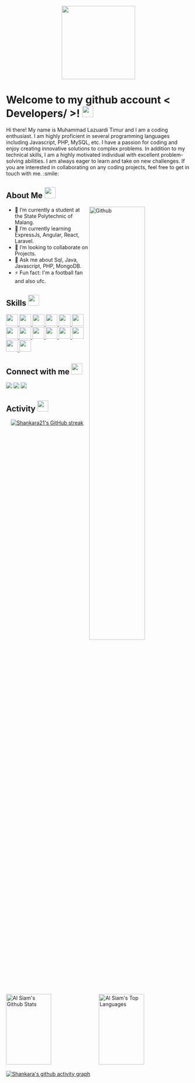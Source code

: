 <p align="center">
    <img width="200" src="https://ik.imagekit.io/siapahayo/d4f14ef7-eccf-42fc-82a1-59fed83461b9.webp?updatedAt=1679628677982">
</p>

<h1> Welcome to my github account < Developers/ >! <img src = "https://raw.githubusercontent.com/MartinHeinz/MartinHeinz/master/wave.gif" width = 30px> </h1>
<p align='center'>
</p>

<div size='20px'> Hi there! My name is Muhammad Lazuardi Timur and I am a coding enthusiast. I am highly proficient in several programming languages including Javascript, PHP, MySQL, etc. I have a passion for coding and enjoy creating innovative solutions to complex problems. In addition to my technical skills, I am a highly motivated individual with excellent problem-solving abilities. I am always eager to learn and take on new challenges. If you are interested in collaborating on any coding projects, feel free to get in touch with me. :smile: 
</div>

<h2> About Me <img src = "https://cdn-icons-png.flaticon.com/512/3357/3357329.png" height="30px"></h2>

<img width="55%" align="right" alt="Github" src="https://ik.imagekit.io/siapahayo/25273349_programmer_v_02.jpg?updatedAt=1679627832945" />

- 🔭 I’m currently a student at the State Polytechnic of Malang.
- 🌱 I’m currently learning ExpressJs, Angular, React, Laravel.
- 👯 I’m looking to collaborate on Projects.
- 💬 Ask me about Sql, Java, Javascript, PHP, MongoDB.
- ⚡ Fun fact: I'm a football fan and also ufc.

<h2> Skills <img src = "https://cdn-icons-png.flaticon.com/512/1049/1049443.png" width = 30px> </h2>
<a href= https://github.com/Shankara21?tab=repositories&q=&type=&language=python&sort= > <img width ='32px' src ='https://img.icons8.com/fluency/512/flutter.png'> </a>
<a href= https://github.com/Shankara21?tab=repositories&q=&type=&language=reactjs&sort= > <img width ='32px' src ='https://upload.wikimedia.org/wikipedia/commons/thumb/9/9a/Laravel.svg/1200px-Laravel.svg.png'> </a>
<a href= https://github.com/Shankara21?tab=repositories&q=&type=&language=javascript&sort= > <img width ='32px' src ='https://upload.wikimedia.org/wikipedia/commons/6/6a/JavaScript-logo.png'> </a>
<a href= https://github.com/Shankara21?tab=repositories&q=&type=&language=scikit&sort= > <img width ='32px' src ='https://upload.wikimedia.org/wikipedia/commons/thumb/d/d9/Node.js_logo.svg/590px-Node.js_logo.svg.png'> </a>
<a href= https://github.com/Shankara21?tab=repositories&q=&type=&language=c&sort= > <img width ='32px' src ='https://external-content.duckduckgo.com/iu/?u=https%3A%2F%2Fwww.doubleklickdesigns.com%2Fwp-content%2Fuploads%2F2020%2F07%2Freactjs-300x267.png&f=1&nofb=1&ipt=2a0ba633bb71a2a87fafbe05e1ee311c18df089bbc46d52d358e0f8e1e08e80d&ipo=images'> </a>
<a href= https://github.com/Shankara21?tab=repositories&q=&type=&language=cpp&sort= > <img width ='32px' src ='https://external-content.duckduckgo.com/iu/?u=https%3A%2F%2Fwww.mattbenton.io%2Fimg%2Flogos%2Fvue-9-logo-png-transparent-min.png&f=1&nofb=1&ipt=e909ce31156bbdb0c323b012f946d58c05c9df6bcc025f96332f24da9412e96e&ipo=images'> </a><a href= https://github.com/Shankara21?tab=repositories&q=&type=&language=cpp&sort= > <img width ='32px' src ='https://external-content.duckduckgo.com/iu/?u=https%3A%2F%2Fcdn.freebiesupply.com%2Flogos%2Flarge%2F2x%2Fangular-icon-logo-png-transparent.png&f=1&nofb=1&ipt=00c9040247a5b7e417b57329bb770227437366a50510e6cc40b1096c97ce5501&ipo=images'> </a>
<a href= https://github.com/Shankara21?tab=repositories&q=&type=&language=sqlite&sort= > <img width ='32px' src ='https://external-content.duckduckgo.com/iu/?u=https%3A%2F%2Flogos-download.com%2Fwp-content%2Fuploads%2F2016%2F09%2FPHP_logo.png&f=1&nofb=1&ipt=31fde9a14d8871a6383579cfc0258d7cce101f51176facfe5c1383385722752c&ipo=images'> </a>
<a href= https://github.com/Shankara21?tab=repositories&q=&type=&language=pytorch&sort= > <img width ='32px' src ='https://external-content.duckduckgo.com/iu/?u=https%3A%2F%2Ficon-library.com%2Fimages%2Fjava-icon-png%2Fjava-icon-png-15.jpg&f=1&nofb=1&ipt=43d64376f945d32e93ba1b7bc3313d1216f4c81005ac5acdef5fbefc1a87c0b9&ipo=images'> </a>
<a href= https://github.com/Shankara21?tab=repositories&q=&type=&language=css&sort= > <img width ='32px' src ='https://external-content.duckduckgo.com/iu/?u=https%3A%2F%2Fbrandlogos.net%2Fwp-content%2Fuploads%2F2021%2F09%2Fbootstrap-logo.png&f=1&nofb=1&ipt=990e8f2d0d966d51c0e450816fd593b0b1f5b00be3a0a786cd73962e3d95bb62&ipo=images'> </a>
<a href= https://github.com/Shankara21?tab=repositories&q=&type=&language=html&sort= > <img width ='32px' src ='https://external-content.duckduckgo.com/iu/?u=https%3A%2F%2Fcodekitapp.com%2Fimages%2Fhelp%2Ffree-tailwind-icon%402x.png&f=1&nofb=1&ipt=9749a357c876a26ea9e5036f0ec398ec91ea8721cb30b9f41ae029dd3ae8941b&ipo=images'> </a>
<a href= https://github.com/Shankara21?tab=repositories&q=&type=&language=android&sort= > <img width ='32px' src ='https://external-content.duckduckgo.com/iu/?u=https%3A%2F%2Faltyra.com%2Fwp-content%2Fuploads%2F2018%2F11%2Fmysql-logo-png-transparent.png&f=1&nofb=1&ipt=2480df3840e80cfd6a72f63b09d897f9f3efae3833c1c40186117058e7c29201&ipo=images'> </a>
<a href= https://github.com/Shankara21?tab=repositories&q=&type=&language=csharp&sort= > <img width ='32px' src ='https://external-content.duckduckgo.com/iu/?u=https%3A%2F%2F1000marcas.net%2Fwp-content%2Fuploads%2F2021%2F06%2FMongoDB-Logo.png&f=1&nofb=1&ipt=8549dad073694ec0afa9e19eff93413cc95ffbab9aff80b1d0706c0cebca0309&ipo=images'> </a>
    <a href= https://github.com/Shankara21?tab=repositories&q=&type=&language=csharp&sort= > <img width ='32px' src ='https://external-content.duckduckgo.com/iu/?u=https%3A%2F%2Fcdn.icon-icons.com%2Ficons2%2F2415%2FPNG%2F512%2Ftypescript_plain_logo_icon_146316.png&f=1&nofb=1&ipt=78d6ccc88761a275f6a16aa7fc2de31deed75cafac43c59f9ed1eb8d39ce753b&ipo=images'> </a>

<h2> Connect with me <img src='https://cdn-icons-png.flaticon.com/512/7933/7933271.png' height="30px"> </h2>

<a href="mailto:lazuardit21@gmail.com"><img src="https://img.shields.io/badge/-lazuardit21@gmail.com-D14836?style=flat&logo=Gmail&logoColor=white"/></a> <a href="https://github.com/Shankara21"><img src="https://img.shields.io/badge/-Shankara21-2B3467?style=flat&logo=github&logoColor=white"/></a> <a href="https://github.com/Shankara21"><img src="https://img.shields.io/badge/-Muhammad Lazuardi Timur-0077b5?style=flat&logo=linkedin&logoColor=white"/></a>

<h2> Activity <img src='https://cdn-icons-png.flaticon.com/512/9609/9609487.png' height="30px"> </h2>
<p align="center">
  <a href="https://github.com/Shankara21">
    <img src="https://github-readme-streak-stats.herokuapp.com/?user=Shankara21&theme=tokyonight&hide_border=true" alt="Shankara21's GitHub streak"/>
  </a>
</p>

<a> 
    <a href="https://github.com/Shankara21"><img alt="Al Siam's Github Stats" src="https://denvercoder1-github-readme-stats.vercel.app/api?username=Shankara21&show_icons=true&count_private=true&theme=tokyonight&hide_border=true" height="192px" width="49.5%"/></a>
  <a href="https://github.com/Shankara21"><img alt="Al Siam's Top Languages" src="https://denvercoder1-github-readme-stats.vercel.app/api/top-langs/?username=Shankara21&langs_count=8&layout=compact&theme=tokyonight&hide_border=true" height="192px" width="49.5%"/></a>
  <br/>
</a>


[![Shankara's github activity graph](https://github-readme-activity-graph.vercel.app/graph?username=Shankara21&theme=nord)](https://github.com/Shankara21/github-readme-activity-graph)
